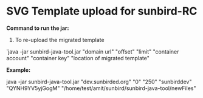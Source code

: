# SVG Template upload for sunbird-RC 

**Command to run the jar:**

1. To re-upload the migrated template

`java -jar sunbird-java-tool.jar "domain url" "offset" "limit" "container account" "container key" "location of migrated template"

**Example:**

java -jar sunbird-java-tool.jar "dev.sunbirded.org" "0" "250" "sunbirddev" "QYNH9YV5yjGogM" "/home/test/amit/sunbird/sunbird-java-tool/newFiles"
